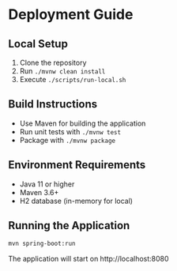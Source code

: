 # Deployment Guide

## Local Setup

1. Clone the repository
2. Run `./mvnw clean install`
3. Execute `./scripts/run-local.sh`

## Build Instructions

- Use Maven for building the application
- Run unit tests with `./mvnw test`
- Package with `./mvnw package`

## Environment Requirements

- Java 11 or higher
- Maven 3.6+
- H2 database (in-memory for local)

## Running the Application

```bash
mvn spring-boot:run
```

The application will start on http://localhost:8080
